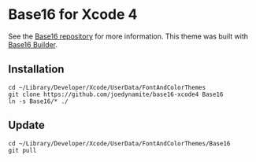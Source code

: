 # Base16 for Xcode 4

See the [Base16 repository](https://github.com/chriskempson/base16) for more information.
This theme was built with [Base16 Builder](https://github.com/chriskempson/base16-builder).

## Installation

    cd ~/Library/Developer/Xcode/UserData/FontAndColorThemes
    git clone https://github.com/joedynamite/base16-xcode4 Base16
    ln -s Base16/* ./

## Update

    cd ~/Library/Developer/Xcode/UserData/FontAndColorThemes/Base16
    git pull
